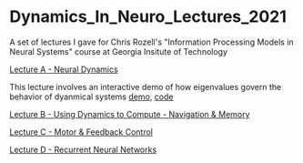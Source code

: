 # Dynamics_In_Neuro_Lectures_2021
A set of lectures I gave for Chris Rozell's "Information Processing Models in Neural Systems" course at Georgia Insitute of Technology

[Lecture A - Neural Dynamics](https://docs.google.com/presentation/d/1ULkdGC8RVYQXz5wLNC_wh6GgBAbjukjERBE32nOsNzM/edit?usp=sharing)

This lecture involves an interactive demo of how eigenvalues govern the behavior of dyanmical systems [demo](https://awillats.github.io/dynamics-visualizer-p5/), [code](https://github.com/awillats/dynamics-visualizer-p5)

[Lecture B - Using Dynamics to Compute - Navigation & Memory](https://docs.google.com/presentation/d/1o0O9ivS7inaj6rcex6nFbAdqY9F6GvcxZfcYebO7Aac/edit?usp=sharing)

[Lecture C - Motor & Feedback Control](https://docs.google.com/presentation/d/1UmsEqesjcPD8WJH6kmkabGa2TED0MfziqmhlexpLlsE/edit?usp=sharing)

[Lecture D - Recurrent Neural Networks](https://docs.google.com/presentation/d/1HNpeTMkvUsBZubTg0YIa9kBxM2uJ5Iprii4HxZJh5g0/edit?usp=sharing)
